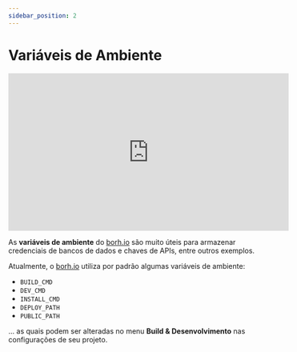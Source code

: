 ```yaml
---
sidebar_position: 2
---
```


# Variáveis de Ambiente

<div style={{textAlign: 'center'}}><iframe width="560" height="315" src="https://www.youtube.com/embed/CNx7kQZ5-II" title="YouTube video player" frameborder="0" allow="accelerometer; autoplay; clipboard-write; encrypted-media; gyroscope; picture-in-picture" allowfullscreen></iframe></div>

As **variáveis de ambiente** do [borh.io](http://bohr.io "borh.io") são muito úteis para armazenar credenciais de bancos de dados e chaves de APIs, entre outros exemplos.

Atualmente, o [borh.io](http://bohr.io "borh.io") utiliza por padrão algumas variáveis de ambiente:

- ``BUILD_CMD``
- ``DEV_CMD``
- ``INSTALL_CMD``
- ``DEPLOY_PATH``
- ``PUBLIC_PATH``

... as quais podem ser alteradas no menu **Build & Desenvolvimento** nas configurações de seu projeto.
